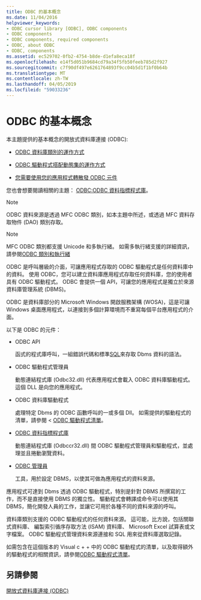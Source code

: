 ```yaml
---
title: ODBC 的基本概念
ms.date: 11/04/2016
helpviewer_keywords:
- ODBC cursor library [ODBC], ODBC components
- ODBC components
- ODBC components, required components
- ODBC, about ODBC
- ODBC, components
ms.assetid: ec529702-0fb2-4754-b8de-d1efa8eca18f
ms.openlocfilehash: e14f5d051b9684cd79a34f5fb50feeb785d2f927
ms.sourcegitcommit: c7f90df497e6261764893f9cc04b5d1f1bf0b64b
ms.translationtype: MT
ms.contentlocale: zh-TW
ms.lasthandoff: 04/05/2019
ms.locfileid: "59033236"
---
```

# <a name="odbc-basics"></a>ODBC 的基本概念

本主題提供的基本概念的開放式資料庫連接 (ODBC):

- [ODBC 資料庫類別的運作方式](../../data/odbc/odbc-and-the-database-classes.md)

- [ODBC 驅動程式搭配動態集的運作方式](../../data/odbc/odbc-driver-requirements-for-dynasets.md)

- [您需要使用您的應用程式轉散發 ODBC 元件](../../data/odbc/redistributing-odbc-components-to-your-customers.md)

您也會想要閱讀相關的主題： [ODBC:ODBC 資料指標程式庫](../../data/odbc/odbc-the-odbc-cursor-library.md)。

> [!NOTE]
> ODBC 資料來源是透過 MFC ODBC 類別，如本主題中所述，或透過 MFC 資料存取物件 (DAO) 類別存取。

> [!NOTE]
> MFC ODBC 類別都支援 Unicode 和多執行緒。 如需多執行緒支援的詳細資訊，請參閱[ODBC 類別和執行緒](../../data/odbc/odbc-classes-and-threads.md)

ODBC 是呼叫層級的介面，可讓應用程式存取的 ODBC 驅動程式是任何資料庫中的資料。 使用 ODBC，您可以建立資料庫應用程式存取任何資料庫，您的使用者具有 ODBC 驅動程式。 ODBC 會提供一個 API，可讓您的應用程式是獨立於來源資料庫管理系統 (DBMS)。

ODBC 是資料庫部分的 Microsoft Windows 開啟服務架構 (WOSA)，這是可讓 Windows 桌面應用程式，以連接到多個計算環境而不重寫每個平台應用程式的介面。

以下是 ODBC 的元件：

- ODBC API

   函式的程式庫呼叫，一組錯誤代碼和標準[SQL](../../data/odbc/sql.md)來存取 Dbms 資料的語法。

- ODBC 驅動程式管理員

   動態連結程式庫 (Odbc32.dll) 代表應用程式會載入 ODBC 資料庫驅動程式。 這個 DLL 是向您的應用程式。

- ODBC 資料庫驅動程式

   處理特定 Dbms 的 ODBC 函數呼叫的一或多個 Dll。 如需提供的驅動程式的清單，請參閱 < [ODBC 驅動程式清單](../../data/odbc/odbc-driver-list.md)。

- [ODBC 資料指標程式庫](../../data/odbc/odbc-the-odbc-cursor-library.md)

   動態連結程式庫 (Odbccr32.dll) 間 ODBC 驅動程式管理員和驅動程式，並處理並且捲動瀏覽資料。

- [ODBC 管理員](../../data/odbc/odbc-administrator.md)

   工具，用於設定 DBMS，以使其可做為應用程式的資料來源。

應用程式可達到 Dbms 透過 ODBC 驅動程式，特別是針對 DBMS 所撰寫的工作，而不是直接使用 DBMS 的獨立性。 驅動程式會轉譯成命令可以使用其 DBMS，簡化開發人員的工作，並讓它可用於各種不同的資料來源的呼叫。

資料庫類別支援的 ODBC 驅動程式的任何資料來源。 這可能，比方說，包括關聯式資料庫、 編製索引循序存取方法 (ISAM) 資料庫、 Microsoft Excel 試算表或文字檔案。 ODBC 驅動程式管理資料來源連接和 SQL 用來從資料庫選取記錄。

如需包含在這個版本的 Visual c + + 中的 ODBC 驅動程式的清單，以及取得額外的驅動程式的相關資訊，請參閱[ODBC 驅動程式清單](../../data/odbc/odbc-driver-list.md)。

## <a name="see-also"></a>另請參閱

[開放式資料庫連接 (ODBC)](../../data/odbc/open-database-connectivity-odbc.md)
